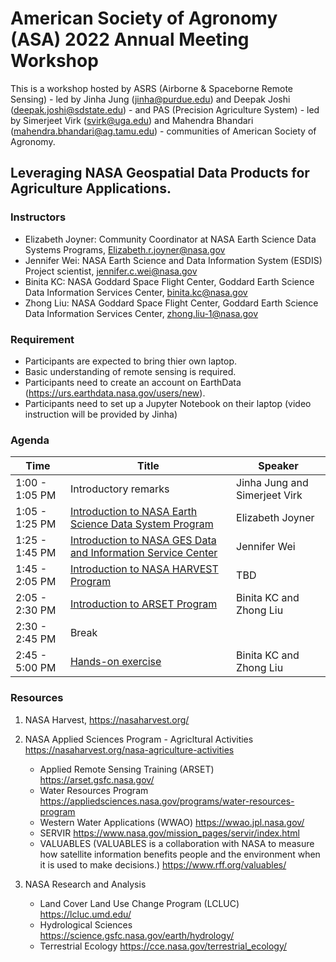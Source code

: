 # American Society of Agronomy (ASA) 2022 Annual Meeting Workshop

This is a workshop hosted by ASRS (Airborne & Spaceborne Remote Sensing) - led by Jinha Jung (jinha@purdue.edu) and Deepak Joshi (deepak.joshi@sdstate.edu) - and PAS (Precision Agriculture System) - led by Simerjeet Virk (svirk@uga.edu) and Mahendra Bhandari (mahendra.bhandari@ag.tamu.edu) - communities of American Society of Agronomy. 

## Leveraging NASA Geospatial Data Products for Agriculture Applications.

### Instructors

* Elizabeth Joyner: Community Coordinator at NASA Earth Science Data Systems Programs, Elizabeth.r.joyner@nasa.gov
* Jennifer Wei: NASA Earth Science and Data Information System (ESDIS) Project scientist, jennifer.c.wei@nasa.gov
* Binita KC: NASA Goddard Space Flight Center, Goddard Earth Science Data Information Services Center, binita.kc@nasa.gov
* Zhong Liu: NASA Goddard Space Flight Center, Goddard Earth Science Data Information Services Center, zhong.liu-1@nasa.gov

### Requirement

* Participants are expected to bring thier own laptop.
* Basic understanding of remote sensing is required.
* Participants need to create an account on EarthData (https://urs.earthdata.nasa.gov/users/new).
* Participants need to set up a Jupyter Notebook on their laptop (video instruction will be provided by Jinha)

### Agenda

| Time          | Title         | Speaker       |
| ------------- | ------------- | ------------- |
| 1:00 - 1:05 PM  | Introductory remarks | Jinha Jung and Simerjeet Virk |
| 1:05 - 1:25 PM  | [Introduction to NASA Earth Science Data System Program](01-NASA_Earth_Science_Data_System.md)  | Elizabeth Joyner |
| 1:25 - 1:45 PM  | [Introduction to NASA GES Data and Information Service Center](02-GES_Data_Information_Service_Center.md)  | Jennifer Wei |
| 1:45 - 2:05 PM  | [Introduction to NASA HARVEST Program](03-HARVEST.md)  | TBD |
| 2:05 - 2:30 PM  | [Introduction to ARSET Program](04-ARSET.md)  | Binita KC and Zhong Liu |
| 2:30 - 2:45 PM  | Break  |  |
| 2:45 - 5:00 PM  | [Hands-on exercise](05-Hands_on_exercise.md)  | Binita KC and Zhong Liu |

### Resources

1. NASA Harvest, https://nasaharvest.org/

2. NASA Applied Sciences Program - Agricltural Activities https://nasaharvest.org/nasa-agriculture-activities 
      * Applied Remote Sensing Training (ARSET) https://arset.gsfc.nasa.gov/ 
      * Water Resources Program https://appliedsciences.nasa.gov/programs/water-resources-program 
      * Western Water Applications (WWAO) https://wwao.jpl.nasa.gov/ 
      * SERVIR https://www.nasa.gov/mission_pages/servir/index.html 
      * VALUABLES (VALUABLES is a collaboration with NASA to measure how satellite information benefits people and the environment when it is used to make decisions.) https://www.rff.org/valuables/
      

3. NASA Research and Analysis
     * Land Cover Land Use Change Program (LCLUC) https://lcluc.umd.edu/ 
     * Hydrological Sciences https://science.gsfc.nasa.gov/earth/hydrology/ 
     * Terrestrial Ecology  https://cce.nasa.gov/terrestrial_ecology/ 
